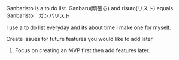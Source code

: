 Ganbaristo is a to do list. Ganbaru(頑張る) and risuto(リスト) equals Ganbaristo　ガンバリスト

I use a to do list everyday and its about time I make one for myself.

Create issues for future features you would like to add later

1. Focus on creating an MVP first then add features later.
